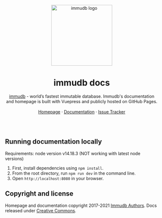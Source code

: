 <p align="center">
    <a href="https://codenotary.io/technologies/immudb">
        <img src="https://docs.immudb.io/mascot.png" alt="immudb logo" width=200>
    </a>
</p>

<h1 align="center">immudb docs</h1>
    
<p align="center">
    <a href="https://immudb.io">immudb</a> - world’s fastest immutable database. Immudb's documentation and homepage is built with Vuepress and publicly hosted on GitHub Pages. 
    <br/>
    <br/>
    <a href="https://codenotary.io/technologies/immudb">Homepage</a>
    ·
    <a href="https://docs.immudb.io/">Documentation</a>
    ·
    <a href="https://github.com/codenotary/immudb/issues">Issue Tracker</a>
</p>

<br/>
<br/>

## Running documentation locally

Requirements: node version v14.18.3 (NOT working with latest node versions)


1. First, install dependencies using `npm install`.
2. From the root directory, run `npm run dev` in the command line.
3. Open `http://localhost:8080` in your browser.

## Copyright and license

Homepage and documentation copyright 2017-2021 [Immudb Authors](https://github.com/codenotary/immudb/graphs/contributors). 
Docs released under [Creative Commons](https://github.com/codenotary/immudb.io/blob/master/LICENSE).

